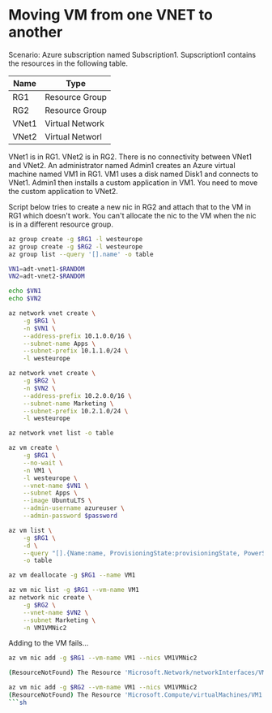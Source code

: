 # Moving VM from one VNET to another

Scenario: Azure subscription named Subscription1. Supscription1 contains the resources in the following table.


| Name  | Type            |
| ----  | ----            |
| RG1   | Resource Group  |
| RG2   | Resource Group  |
| VNet1 | Virtual Network |
| VNet2 | Virtual Networl |


VNet1 is in RG1. VNet2 is in RG2. There is no connectivity between VNet1 and VNet2.
An administrator named Admin1 creates an Azure virtual machine named VM1 in RG1. VM1 uses a disk named Disk1 and connects to VNet1. Admin1 then installs a custom application in VM1.
You need to move the custom application to VNet2.

Script below tries to create a new nic in RG2 and attach that to the VM in RG1 which doesn't work. You can't allocate the nic to the VM when the nic is in a different resource group.


```sh
az group create -g $RG1 -l westeurope
az group create -g $RG2 -l westeurope
az group list --query '[].name' -o table

VN1=adt-vnet1-$RANDOM
VN2=adt-vnet2-$RANDOM

echo $VN1
echo $VN2

az network vnet create \
    -g $RG1 \
    -n $VN1 \
    --address-prefix 10.1.0.0/16 \
    --subnet-name Apps \
    --subnet-prefix 10.1.1.0/24 \
    -l westeurope

az network vnet create \
    -g $RG2 \
    -n $VN2 \
    --address-prefix 10.2.0.0/16 \
    --subnet-name Marketing \
    --subnet-prefix 10.2.1.0/24 \
    -l westeurope

az network vnet list -o table

az vm create \
    -g $RG1 \
    --no-wait \
    -n VM1 \
    -l westeurope \
    --vnet-name $VN1 \
    --subnet Apps \
    --image UbuntuLTS \
    --admin-username azureuser \
    --admin-password $password

az vm list \
    -g $RG1 \
    -d \
    --query "[].{Name:name, ProvisioningState:provisioningState, PowerStste:powerState}" \
    -o table

az vm deallocate -g $RG1 --name VM1

az vm nic list -g $RG1 --vm-name VM1
az network nic create \
    -g $RG2 \
    --vnet-name $VN2 \
    --subnet Marketing \
    -n VM1VMNic2
```

Adding to the VM fails...

```sh
az vm nic add -g $RG1 --vm-name VM1 --nics VM1VMNic2

(ResourceNotFound) The Resource 'Microsoft.Network/networkInterfaces/VM1VMNic2' under resource group 'adt-rg1-25450' was not found. For more details please go to https://aka.ms/ARMResourceNotFoundFix

az vm nic add -g $RG2 --vm-name VM1 --nics VM1VMNic2
(ResourceNotFound) The Resource 'Microsoft.Compute/virtualMachines/VM1' under resource group 'adt-rg2-495' was not found. For more details please go to https://aka.ms/ARMResourceNotFoundFix
```sh


